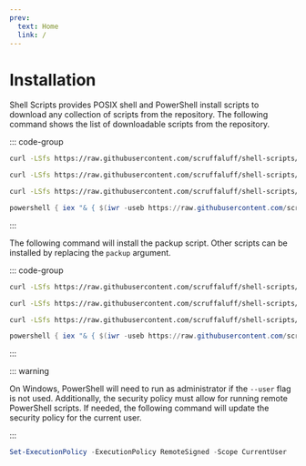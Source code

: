```yaml
---
prev:
  text: Home
  link: /
---
```


# Installation

Shell Scripts provides POSIX shell and PowerShell install scripts to download
any collection of scripts from the repository. The following command shows the
list of downloadable scripts from the repository.

::: code-group

```sh [FreeBSD]
curl -LSfs https://raw.githubusercontent.com/scruffaluff/shell-scripts/main/install.sh | sh -s -- --list
```

```sh [Linux]
curl -LSfs https://raw.githubusercontent.com/scruffaluff/shell-scripts/main/install.sh | sh -s -- --list
```

```sh [MacOS]
curl -LSfs https://raw.githubusercontent.com/scruffaluff/shell-scripts/main/install.sh | sh -s -- --list
```

```powershell [Windows]
powershell { iex "& { $(iwr -useb https://raw.githubusercontent.com/scruffaluff/shell-scripts/main/install.ps1) } --list" }
```

:::

The following command will install the packup script. Other scripts can be
installed by replacing the `packup` argument.

::: code-group

```sh [FreeBSD]
curl -LSfs https://raw.githubusercontent.com/scruffaluff/shell-scripts/main/install.sh | sh -s -- packup
```

```sh [Linux]
curl -LSfs https://raw.githubusercontent.com/scruffaluff/shell-scripts/main/install.sh | sh -s -- packup
```

```sh [MacOS]
curl -LSfs https://raw.githubusercontent.com/scruffaluff/shell-scripts/main/install.sh | sh -s -- packup
```

```powershell [Windows]
powershell { iex "& { $(iwr -useb https://raw.githubusercontent.com/scruffaluff/shell-scripts/main/install.ps1) } packup" }
```

:::

::: warning

On Windows, PowerShell will need to run as administrator if the `--user` flag is
not used. Additionally, the security policy must allow for running remote
PowerShell scripts. If needed, the following command will update the security
policy for the current user.

:::

```powershell
Set-ExecutionPolicy -ExecutionPolicy RemoteSigned -Scope CurrentUser
```
